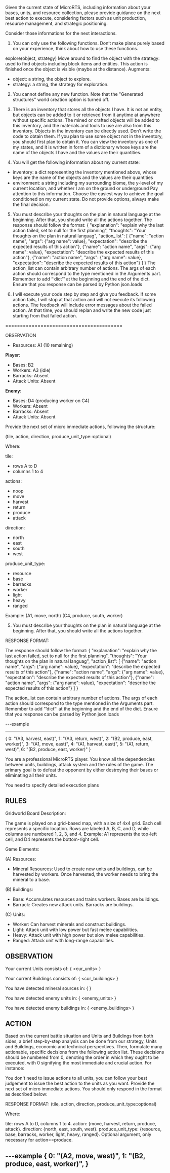 

Given the current state of MicroRTS, including information about your bases, units, and resource collection, please provide guidance on the next best action to execute, considering factors such as unit production, resource management, and strategic positioning.

Consider those informations for the next interactions.




1. You can only use the following functions. Don’t make plans purely based on your experience, think about how to use these functions.

explore(object, strategy)
Move around to find the object with the strategy: used to find objects including block items and entities. This action is finished once the object is visible (maybe at the distance). Augments:
- object: a string, the object to explore.
- strategy: a string, the strategy for exploration.


2. You cannot define any new function. Note that the "Generated structures" world creation option is turned off.

3. There is an inventory that stores all the objects I have. It is not an entity, but objects can be added to it or retrieved from it anytime at anywhere without specific actions. The mined or crafted objects will be added to this inventory, and the materials and tools to use are also from this inventory. Objects in the inventory can be directly used. Don’t write the code to obtain them. If you plan to use some object not in the inventory, you should first plan to obtain it. You can view the inventory as one of my states, and it is written in form of a dictionary whose keys are the name of the objects I have and the values are their quantities.

4. You will get the following information about my current state:
- inventory: a dict representing the inventory mentioned above, whose keys are the name of
the objects and the values are their quantities
- environment: a string including my surrounding biome, the y-level of my current location,
and whether I am on the ground or underground
Pay attention to this information. Choose the easiest way to achieve the goal conditioned on my current state. Do not provide options, always make the final decision.

5. You must describe your thoughts on the plan in natural language at the beginning. After
that, you should write all the actions together. The response should follow the format: {
"explanation": "explain why the last action failed, set to null for the first planning", "thoughts": "Your thoughts on the plan in natural languag",
"action_list": [
{"name": "action name", "args": {"arg name": value}, "expectation": "describe the expected results of this action"},
{"name": "action name", "args": {"arg name": value}, "expectation": "describe the expected results of this action"},
{"name": "action name", "args": {"arg name": value}, "expectation": "describe the expected results of this action"}
] }
The action_list can contain arbitrary number of actions. The args of each action should
correspond to the type mentioned in the Arguments part. Remember to add “‘dict“‘ at the beginning and the end of the dict. Ensure that you response can be parsed by Python json.loads

6. I will execute your code step by step and give you feedback. If some action fails, I will stop at that action and will not execute its following actions. The feedback will include error messages about the failed action. At that time, you should replan and write the new code just starting from that failed action.




========================================

OBSERVATION

- Resources: A1 (10 remaining)

**Player:**

- Bases: B2
- Workers: A3 (idle)
- Barracks: Absent
- Attack Units: Absent

**Enemy:**

- Bases: D4 (producing worker on C4)
- Workers: Absent
- Barracks: Absent
- Attack Units: Absent



Provide the next set of micro immediate actions, following the structure:

(tile, action, direction, produce_unit_type::optional)

Where:

tile:
- rows A to D
- columns 1 to 4

actions:
- noop
- move
- harvest
- return
- produce
- attack

direction:
- north
- east
- south
- west

produce_unit_type:
- resource
- base
- barracks
- worker
- light
- heavy
- ranged

Example:
(A1, move, north)
(C4, produce, south, worker)

5. You must describe your thoughts on the plan in natural language at the beginning. After
that, you should write all the actions together. 


RESPONSE FORMAT:

The response should follow the format: 
{
"explanation": "explain why the last action failed, set to null for the first planning", 
"thoughts": "Your thoughts on the plan in natural languag",
"action_list": [
{"name": "action name", "args": {"arg name": value}, "expectation": "describe the expected results of this action"},
{"name": "action name", "args": {"arg name": value}, "expectation": "describe the expected results of this action"},
{"name": "action name", "args": {"arg name": value}, "expectation": "describe the expected results of this action"}
] 
}

The action_list can contain arbitrary number of actions. The args of each action should correspond to the type mentioned in the Arguments part. Remember to add “‘dict“‘ at the beginning and the end of the dict. Ensure that you response can be parsed by Python json.loads

---example

---


{
0: "(A3, harvest, east)",
1: "(A3, return, west)",
2: "(B2, produce, east, worker)",
3: "(A1, move, east)",
4: "(A1, harvest, east)",
5: "(A1, return, west)",
6: "(B2, produce, east, worker)"
}























































You are a professional MicroRTS player. You know all the dependencies between units, buildings, attack system and the rules of the game. The primary goal is to defeat the opponent by either destroying their bases or eliminating all their units.

You need to specify detailed execution plans

## RULES

Gridworld Board Description:

The game is played on a grid-based map, with a size of 4x4 grid.
Each cell represents a specific location. 
Rows are labeled A, B, C, and D, while columns are numbered 1, 2, 3, and 4.
Example: A1 represents the top-left cell, and D4 represents the bottom-right cell.

Game Elements:

(A) Resources:
- Mineral Resources: Used to create new units and buildings, can be harvested by workers. Once harvested, the worker needs to bring the mineral to a base.

(B) Buildings:
- Base: Accumulates resources and trains workers. Bases are buildings.
- Barrack: Creates new attack units. Barracks are buildings.

(C) Units:
- Worker: Can harvest minerals and construct buildings.
- Light: Attack unit with low power but fast melee capabilities.
- Heavy: Attack unit with high power but slow melee capabilities.
- Ranged: Attack unit with long-range capabilities.

## OBSERVATION

Your current Units consists of:
{
<cur_units>
}

Your current Buildings consists of:
{
<cur_buildings>
}

You have detected mineral sources in:
{
<resources>
}

You have detected enemy units in:
{
<enemy_units>
}

You have detected enemy buildings in:
{
<enemy_buildings>
}


## ACTION

Based on the current battle situation and Units and Buildings from both sides, a
brief step-by-step analysis can be done from our strategy, Units and Buildings,
economic and technical perspectives.  Then, formulate many actionable, specific
decisions from the following action list.  These decisions should be numbered from
0, denoting the order in which they ought to be executed, with 0 signifying the most
immediate and crucial action.  For instance:

You don't need to issue actions to all units, you can follow your best judgement to issue the best action to the units as you want.
Provide the next set of micro immediate actions.
You should only respond in the format as described below:

RESPONSE FORMAT:
(tile, action, direction, produce_unit_type::optional)

Where:

tile: rows A to D, columns 1 to 4.
action: {move, harvest, return, produce, attack}.
direction: {north, east, south, west}.
produce_unit_type: {resource, base, barracks, worker, light, heavy, ranged}. Optional argument, only necessary for action==produce.

---example
{
0: "(A2, move, west)",
1: "(B2, produce, east, worker)",
}
---


